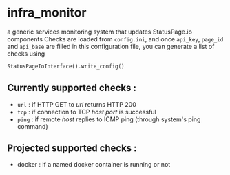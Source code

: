 # infra_monitor
a generic services monitoring system that updates StatusPage.io components
Checks are loaded from `config.ini`, and once `api_key`, `page_id` and `api_base` are filled in this configuration file, you can generate a list of checks using  
```python
StatusPageIoInterface().write_config()
```

## Currently supported checks :
 * `url` : if HTTP GET to *url* returns HTTP 200
 * `tcp` : if connection to TCP *host port* is successful
 * `ping` : if remote *host* replies to ICMP ping (through system's ping command)

## Projected supported checks :
 * docker : if a named docker container is running or not
